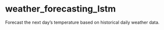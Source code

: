# weather_forecasting_lstm
Forecast the next day’s temperature based on historical daily weather data.
